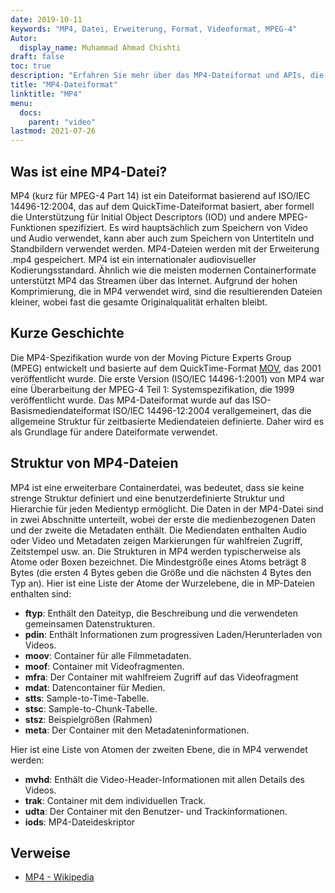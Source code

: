 ```yaml
---
date: 2019-10-11
keywords: "MP4, Datei, Erweiterung, Format, Videoformat, MPEG-4"
Autor:
  display_name: Muhammad Ahmad Chishti
draft: false
toc: true
description: "Erfahren Sie mehr über das MP4-Dateiformat und APIs, die MP4-Dateien erstellen und öffnen können."
title: "MP4-Dateiformat"
linktitle: "MP4"
menu:
  docs:
    parent: "video"
lastmod: 2021-07-26
---
```


## Was ist eine MP4-Datei? ##

MP4 (kurz für MPEG-4 Part 14) ist ein Dateiformat basierend auf ISO/IEC 14496-12:2004, das auf dem QuickTime-Dateiformat basiert, aber formell die Unterstützung für Initial Object Descriptors (IOD) und andere MPEG-Funktionen spezifiziert. Es wird hauptsächlich zum Speichern von Video und Audio verwendet, kann aber auch zum Speichern von Untertiteln und Standbildern verwendet werden. MP4-Dateien werden mit der Erweiterung .mp4 gespeichert. MP4 ist ein internationaler audiovisueller Kodierungsstandard. Ähnlich wie die meisten modernen Containerformate unterstützt MP4 das Streamen über das Internet. Aufgrund der hohen Komprimierung, die in MP4 verwendet wird, sind die resultierenden Dateien kleiner, wobei fast die gesamte Originalqualität erhalten bleibt.

## Kurze Geschichte ##

Die MP4-Spezifikation wurde von der Moving Picture Experts Group (MPEG) entwickelt und basierte auf dem QuickTime-Format [MOV](/de/video/mov/), das 2001 veröffentlicht wurde. Die erste Version (ISO/IEC 14496-1:2001) von MP4 war eine Überarbeitung der MPEG-4 Teil 1: Systemspezifikation, die 1999 veröffentlicht wurde. Das MP4-Dateiformat wurde auf das ISO-Basismediendateiformat ISO/IEC 14496-12:2004 verallgemeinert, das die allgemeine Struktur für zeitbasierte Mediendateien definierte. Daher wird es als Grundlage für andere Dateiformate verwendet.

## Struktur von MP4-Dateien ##

MP4 ist eine erweiterbare Containerdatei, was bedeutet, dass sie keine strenge Struktur definiert und eine benutzerdefinierte Struktur und Hierarchie für jeden Medientyp ermöglicht. Die Daten in der MP4-Datei sind in zwei Abschnitte unterteilt, wobei der erste die medienbezogenen Daten und der zweite die Metadaten enthält. Die Mediendaten enthalten Audio oder Video und Metadaten zeigen Markierungen für wahlfreien Zugriff, Zeitstempel usw. an.
Die Strukturen in MP4 werden typischerweise als Atome oder Boxen bezeichnet. Die Mindestgröße eines Atoms beträgt 8 Bytes (die ersten 4 Bytes geben die Größe und die nächsten 4 Bytes den Typ an). Hier ist eine Liste der Atome der Wurzelebene, die in MP-Dateien enthalten sind:

- **ftyp**: Enthält den Dateityp, die Beschreibung und die verwendeten gemeinsamen Datenstrukturen.
- **pdin**: Enthält Informationen zum progressiven Laden/Herunterladen von Videos.
- **moov**: Container für alle Filmmetadaten.
- **moof**: Container mit Videofragmenten.
- **mfra**: Der Container mit wahlfreiem Zugriff auf das Videofragment
- **mdat**: Datencontainer für Medien.
- **stts**: Sample-to-Time-Tabelle.
- **stsc**: Sample-to-Chunk-Tabelle.
- **stsz**: Beispielgrößen (Rahmen)
- **meta**: Der Container mit den Metadateninformationen.

Hier ist eine Liste von Atomen der zweiten Ebene, die in MP4 verwendet werden:

- **mvhd**: Enthält die Video-Header-Informationen mit allen Details des Videos.
- **trak**: Container mit dem individuellen Track.
- **udta**: Der Container mit den Benutzer- und Trackinformationen.
- **iods**: MP4-Dateideskriptor

## Verweise ##

- [MP4 - Wikipedia](https://en.wikipedia.org/wiki/MPEG-4_Part_14)

